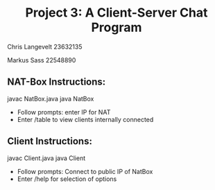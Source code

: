 # <center> Project 3: A Client-Server Chat Program </center>

Chris Langevelt 23632135

Markus Sass 22548890

## NAT-Box Instructions:

javac NatBox.java
java NatBox

- Follow prompts: enter IP for NAT
- Enter /table to view clients internally connected

## Client Instructions:

javac Client.java
java Client

- Follow prompts: Connect to public IP of NatBox
- Enter /help for selection of options

